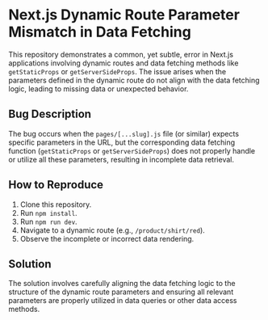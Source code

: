 # Next.js Dynamic Route Parameter Mismatch in Data Fetching

This repository demonstrates a common, yet subtle, error in Next.js applications involving dynamic routes and data fetching methods like `getStaticProps` or `getServerSideProps`.  The issue arises when the parameters defined in the dynamic route do not align with the data fetching logic, leading to missing data or unexpected behavior.

## Bug Description
The bug occurs when the `pages/[...slug].js` file (or similar) expects specific parameters in the URL, but the corresponding data fetching function (`getStaticProps` or `getServerSideProps`) does not properly handle or utilize all these parameters, resulting in incomplete data retrieval.

## How to Reproduce
1. Clone this repository.
2. Run `npm install`.
3. Run `npm run dev`.
4. Navigate to a dynamic route (e.g., `/product/shirt/red`).
5. Observe the incomplete or incorrect data rendering.

## Solution
The solution involves carefully aligning the data fetching logic to the structure of the dynamic route parameters and ensuring all relevant parameters are properly utilized in data queries or other data access methods.